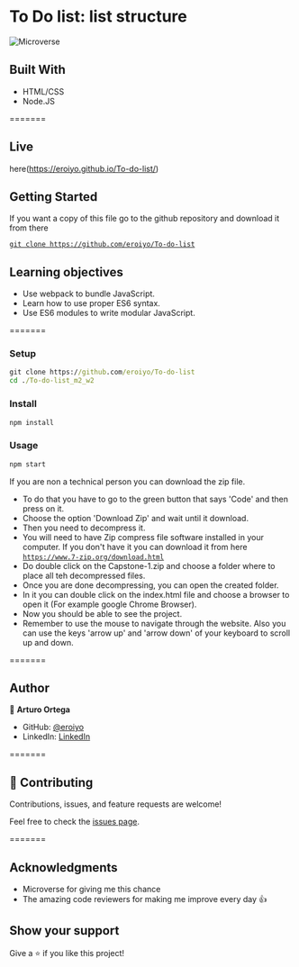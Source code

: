 # To Do list: list structure

![Microverse](https://img.shields.io/badge/Microverse-blueviolet)

## Built With 

- HTML/CSS
- Node.JS

=======

## Live

here(https://eroiyo.github.io/To-do-list/)

## Getting Started

If you want a copy of this file go to the github repository and download it from there

[`git clone https://github.com/eroiyo/To-do-list`](https://github.com/eroiyo/To-do-list)
## Learning objectives

- Use webpack to bundle JavaScript.
- Learn how to use proper ES6 syntax.
- Use ES6 modules to write modular JavaScript.

=======

### Setup

```cmd
git clone https://github.com/eroiyo/To-do-list
cd ./To-do-list_m2_w2
```

### Install

```cmd
npm install
```

### Usage

```cmd
npm start
```
If you are non a technical person you can download the zip file.

- To do that you have to go to the green button that says 'Code' and then press on it.
- Choose the option 'Download Zip' and wait until it download.
- Then you need to decompress it.
- You will need to have Zip compress file software installed in your computer. If you don't have it you can download it from here
  [`https://www.7-zip.org/download.html`](https://www.7-zip.org/download.html)
- Do double click on the Capstone-1.zip and choose a folder where to place all teh decompressed files.
- Once you are done decompressing, you can open the created folder.
- In it you can double click on the index.html file and choose a browser to open it (For example google Chrome Browser).
- Now you should be able to see the project.
- Remember to use the mouse to navigate through the website. Also you can use the keys 'arrow up' and 'arrow down' of your keyboard
  to scroll up and down.

=======

## Author

👤 **Arturo Ortega**

- GitHub: [@eroiyo](https://eroiyo.github.io/My-Portafolio/)
- LinkedIn: [LinkedIn](https://www.linkedin.com/in/carlos-arturo-ortega-guanipa-39a1a5204/)

=======

## 🤝 Contributing

Contributions, issues, and feature requests are welcome!

Feel free to check the [issues page](../../issues/).

=======

## Acknowledgments

- Microverse for giving me this chance
- The amazing code reviewers for making me improve every day :thumbsup:

## Show your support

Give a ⭐️ if you like this project!
